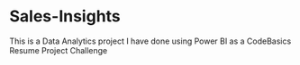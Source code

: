 # Sales-Insights
This is a Data Analytics project I have done using Power BI as a CodeBasics Resume Project Challenge

